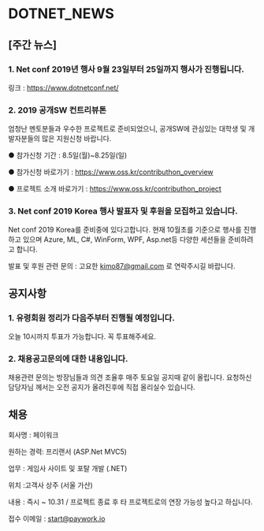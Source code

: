 # DOTNET_NEWS

## [주간 뉴스]

###  1. Net conf 2019년 행사 9월 23일부터 25일까지 행사가 진행됩니다.
링크 : https://www.dotnetconf.net/

###  2. 2019 공개SW 컨트리뷰톤
엄청난 멘토분들과 우수한 프로젝트로 준비되었으니, 공개SW에 관심있는 대학생 및 개발자분들의 많은 지원신청 바랍니다.

● 참가신청 기간 : 8.5일(월)~8.25일(일)

● 참가신청 바로가기 : https://www.oss.kr/contributhon_overview

● 프로젝트 소개 바로가기 : https://www.oss.kr/contributhon_project

### 3. Net conf 2019 Korea 행사 발표자 및 후원을 모집하고 있습니다.

 Net conf 2019 Korea를 준비중에 있다고합니다. 현재 10월초를 기준으로 행사를 진행하고 있으며 Azure, ML, C#, WinForm, WPF, Asp.net등 다양한
 세션들을 준비하려고 합니다. 
 
 발표 및 후원 관련 문의 : 고요한 kimo87@gmail.com 로 연락주시길 바랍니다.


## 공지사항

### 1. 유령회원 정리가 다음주부터 진행될 예정입니다. 
오늘 10시까지 투표가 가능합니다. 꼭 투표해주세요.

### 2. 채용공고문의에 대한 내용입니다.
채용관련 문의는 방장님들과 의견 조율후 매주 토요일 공지때 같이 올립니다. 요청하신 담당자님 께서는 오전 공지가 올려진후에 직접 올리실수 있습니다.

## 채용
회사명 : 페이워크 

원하는 경력: 프리랜서 (ASP.Net MVC5)

업무 : 게임사 사이트 및 포탈 개발 (.NET) 

위치 :고객사 상주 (서울 가산)

내용 : 즉시 ~ 10.31 / 프로젝트 종료 후 타 프로젝트로의 연장 가능성 높다고 하십니다.

접수 이메일 : start@paywork.io


